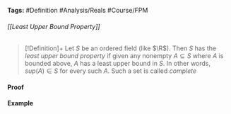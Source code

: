 **Tags:** #Definition #Analysis/Reals #Course/FPM 
###### [[Least Upper Bound Property]]
> [!Definition]+
> Let $S$ be an ordered field (like $\R$). Then $S$ has the *least upper bound property* if given any nonempty $A\subseteq S$ where $A$ is bounded above, $A$ has a least upper bound in $S$. In other words, $sup(A)\in S$ for every such $A$.
> Such a set is called *complete*

#### Proof

#### Example